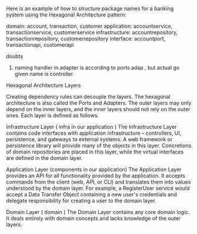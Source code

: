 Here is an example of how to structure package names for a banking system using the Hexagonal Architecture pattern:

domain: account, transaction, customer
application: accountservice, transactionservice, customerservice
infrastructure: accountrepository, transactionrepository, customerrepository
interface: accountport, transactionapi, customerapi


doubts
1. naming handler in adapter is according to ports adap , but actual go given name is controller


Hexagonal Architecture Layers

Creating dependency rules can decouple the layers. The hexagonal architecture is also called the Ports and Adapters. The outer layers may only depend on the inner layers, and the inner layers should not rely on the outer ones. Each layer is defined as follows.

Infrastructure Layer ( infra in our application )
The Infrastructure Layer contains code interfaces with application infrastructure – controllers, UI, persistence, and gateways to external systems. A web framework or persistence library will provide many of the objects in this layer. Concretions of domain repositories are placed in this layer, while the virtual interfaces are defined in the domain layer.

Application Layer (components in our application)
The Application Layer provides an API for all functionality provided by the application. It accepts commands from the client (web, API, or CLI) and translates them into values understood by the domain layer. For example, a RegisterUser service would accept a Data Transfer Object containing a new user's credentials and delegate responsibility for creating a user to the domain layer.

Domain Layer ( domain )
The Domain Layer contains any core domain logic. It deals entirely with domain concepts and lacks knowledge of the outer layers.

